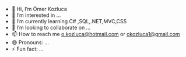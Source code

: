 - 👋 Hi, I’m Ömer Kozluca
- 👀 I’m interested in ...
- 🌱 I’m currently learning C# ,SQL,.NET,MVC,CSS
- 💞️ I’m looking to collaborate on ...
- 📫 How to reach me  o.kozluca@hotmail.com or okozluca1@gmail.com
- 😄 Pronouns: ...
- ⚡ Fun fact: ...

<!---
Kozluca/Kozluca is a ✨ special ✨ repository because its `README.md` (this file) appears on your GitHub profile.
You can click the Preview link to take a look at your changes.
--->
